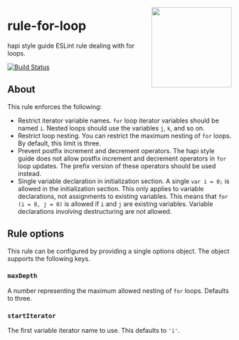 <a href="http://hapijs.com"><img src="https://raw.githubusercontent.com/hapijs/assets/master/images/family.png" width="180px" align="right" /></a>

# rule-for-loop

hapi style guide ESLint rule dealing with for loops.

[![Build Status](https://travis-ci.org/hapijs/rule-for-loop.svg?branch=master)](https://travis-ci.org/hapijs/rule-for-loop)

## About

This rule enforces the following:

- Restrict iterator variable names. `for` loop iterator variables should be named `i`. Nested loops should use the variables `j`, `k`, and so on.
- Restrict loop nesting.  You can restrict the maximum nesting of `for` loops. By default, this limit is three.
- Prevent postfix increment and decrement operators. The hapi style guide does not allow postfix increment and decrement operators in `for` loop updates. The prefix version of these operators should be used instead.
- Single variable declaration in initialization section. A single `var i = 0;` is allowed in the initialization section. This only applies to variable declarations, not assignments to existing variables. This means that `for (i = 0, j = 0)` is allowed if `i` and `j` are existing variables. Variable declarations involving destructuring are not allowed.

## Rule options

This rule can be configured by providing a single options object. The object supports the following keys.

### `maxDepth`

A number representing the maximum allowed nesting of `for` loops. Defaults to three.

### `startIterator`

The first variable iterator name to use. This defaults to `'i'`.
